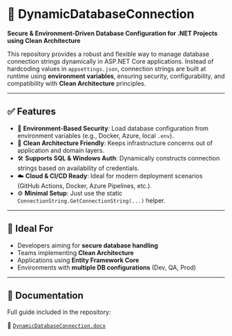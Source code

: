 # 🔐 DynamicDatabaseConnection

**Secure & Environment-Driven Database Configuration for .NET Projects using Clean Architecture**

This repository provides a robust and flexible way to manage database connection strings dynamically in ASP.NET Core applications. Instead of hardcoding values in `appsettings.json`, connection strings are built at runtime using **environment variables**, ensuring security, configurability, and compatibility with **Clean Architecture** principles.

---

## ✅ Features

- 🔐 **Environment-Based Security**: Load database configuration from environment variables (e.g., Docker, Azure, local `.env`).
- 🧱 **Clean Architecture Friendly**: Keeps infrastructure concerns out of application and domain layers.
- 🛠 **Supports SQL & Windows Auth**: Dynamically constructs connection strings based on availability of credentials.
- ☁️ **Cloud & CI/CD Ready**: Ideal for modern deployment scenarios (GitHub Actions, Docker, Azure Pipelines, etc.).
- ⚙️ **Minimal Setup**: Just use the static `ConnectionString.GetConnectionString(...)` helper.

---

## 🧠 Ideal For

- Developers aiming for **secure database handling**
- Teams implementing **Clean Architecture**
- Applications using **Entity Framework Core**
- Environments with **multiple DB configurations** (Dev, QA, Prod)

---

## 📄 Documentation

Full guide included in the repository:

📎 [`DynamicDatabaseConnection.docx`](./Docs/DynamicDatabaseConnection.docx)

